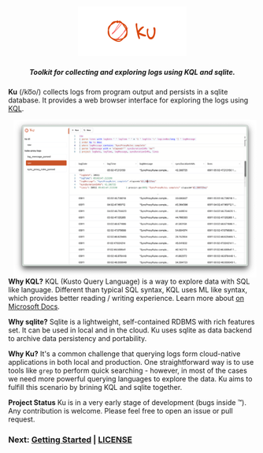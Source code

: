 <h3 align="center">
    <a href="https://github.com/b4fun/ku">
        <img src="docs/assets/logo.svg" width="220px" height="100px" style="inline-block" />
    </a>
</h3>

<h5 align="center">
Toolkit for collecting and exploring logs using KQL and sqlite.
</h3>

**Ku** (/ko͞o/) collects logs from program output and persists in a sqlite database. It provides a web browser interface for exploring the logs using [KQL][kql].

<img src="docs/assets/screenshot 1.png" align="right" height="320px">

[kql]: https://docs.microsoft.com/en-us/azure/data-explorer/kusto/query/

**Why KQL?** KQL (Kusto Query Language) is a way to explore data with SQL like language. Different than typical SQL syntax, KQL uses ML like syntax, which provides better reading / writing experience. Learn more about [on Microsoft Docs][kql].

**Why sqlite?** Sqlite is a lightweight, self-contained RDBMS with rich features set. It can be used in local and in the cloud. Ku uses sqlite as data backend to archive data persistency and portability.

**Why Ku?** It's a common challenge that querying logs form cloud-native applications in both local and production. One straightforward way is to use tools like `grep` to perform quick searching - however, in most of the cases we need more powerful querying languages to explore the data. Ku aims to fulfill this scenario by brining KQL and sqlite together.

**Project Status** Ku is in a very early stage of development (bugs inside &#8482;). Any contribution is welcome. Please feel free to open an issue or pull request.

### Next: [Getting Started][getting_started] | [LICENSE](LICENSE)

[getting_started]: /docs/getting_started.md